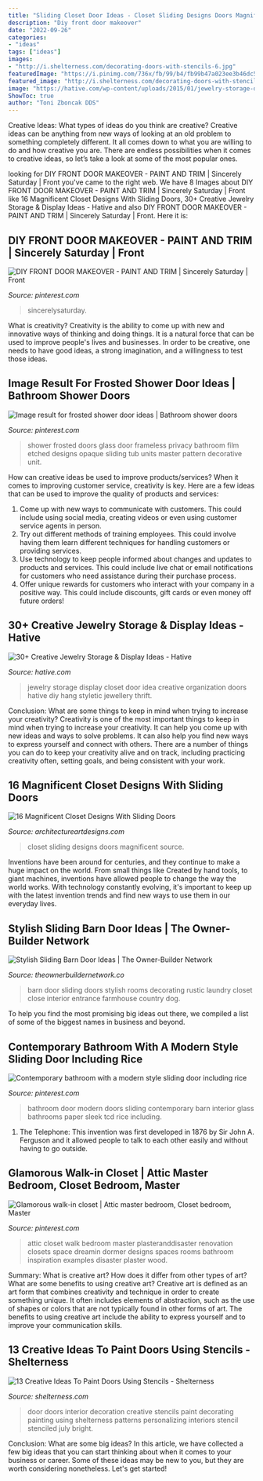 ```yaml
---
title: "Sliding Closet Door Ideas - Closet Sliding Designs Doors Magnificent Source"
description: "Diy front door makeover"
date: "2022-09-26"
categories:
- "ideas"
tags: ["ideas"]
images:
- "http://i.shelterness.com/decorating-doors-with-stencils-6.jpg"
featuredImage: "https://i.pinimg.com/736x/fb/99/b4/fb99b47a023ee3b46dc517ee4d6a85f4.jpg"
featured_image: "http://i.shelterness.com/decorating-doors-with-stencils-6.jpg"
image: "https://hative.com/wp-content/uploads/2015/01/jewelry-storage-display-ideas/31-old-closet-door-display-idea.jpg"
ShowToc: true
author: "Toni Zboncak DDS"
---
```



Creative Ideas: What types of ideas do you think are creative?
Creative ideas can be anything from new ways of looking at an old problem to something completely different. It all comes down to what you are willing to do and how creative you are. There are endless possibilities when it comes to creative ideas, so let’s take a look at some of the most popular ones.

	

		
looking for DIY FRONT DOOR MAKEOVER - PAINT AND TRIM | Sincerely Saturday | Front you've came to the right web. We have 8 Images about DIY FRONT DOOR MAKEOVER - PAINT AND TRIM | Sincerely Saturday | Front like 16 Magnificent Closet Designs With Sliding Doors, 30+ Creative Jewelry Storage &amp; Display Ideas - Hative and also DIY FRONT DOOR MAKEOVER - PAINT AND TRIM | Sincerely Saturday | Front. Here it is:
		
    
## DIY FRONT DOOR MAKEOVER - PAINT AND TRIM | Sincerely Saturday | Front

<img loading=lazy src="https://i.pinimg.com/736x/5b/7e/42/5b7e42eaefd611455c4525053bcb4d23.jpg" onerror="this.onerror=null;this.src='https://tse2.mm.bing.net/th?id=OIP.WwZ-IhjSz_zzABJpMv2FOwHaLF&amp;pid=15.1';" alt="DIY FRONT DOOR MAKEOVER - PAINT AND TRIM | Sincerely Saturday | Front">

_Source: pinterest.com_

>sincerelysaturday. 

	

What is creativity?
Creativity is the ability to come up with new and innovative ways of thinking and doing things. It is a natural force that can be used to improve people's lives and businesses. In order to be creative, one needs to have good ideas, a strong imagination, and a willingness to test those ideas.

    
## Image Result For Frosted Shower Door Ideas | Bathroom Shower Doors

<img loading=lazy src="https://i.pinimg.com/736x/fb/99/b4/fb99b47a023ee3b46dc517ee4d6a85f4.jpg" onerror="this.onerror=null;this.src='https://tse1.mm.bing.net/th?id=OIP.AGTeVNW87WndnDyz2UlPWgAAAA&amp;pid=15.1';" alt="Image result for frosted shower door ideas | Bathroom shower doors">

_Source: pinterest.com_

>shower frosted doors glass door frameless privacy bathroom film etched designs opaque sliding tub units master pattern decorative unit. 

	

How can creative ideas be used to improve products/services?
When it comes to improving customer service, creativity is key. Here are a few ideas that can be used to improve the quality of products and services: 
1. Come up with new ways to communicate with customers. This could include using social media, creating videos or even using customer service agents in person.
2. Try out different methods of training employees. This could involve having them learn different techniques for handling customers or providing services.
3. Use technology to keep people informed about changes and updates to products and services. This could include live chat or email notifications for customers who need assistance during their purchase process.
4. Offer unique rewards for customers who interact with your company in a positive way. This could include discounts, gift cards or even money off future orders!

    
## 30+ Creative Jewelry Storage &amp; Display Ideas - Hative

<img loading=lazy src="https://hative.com/wp-content/uploads/2015/01/jewelry-storage-display-ideas/31-old-closet-door-display-idea.jpg" onerror="this.onerror=null;this.src='https://tse3.mm.bing.net/th?id=OIP.WDmjR3YVnfWx-6geBf_6-wHaJ4&amp;pid=15.1';" alt="30+ Creative Jewelry Storage &amp; Display Ideas - Hative">

_Source: hative.com_

>jewelry storage display closet door idea creative organization doors hative diy hang styletic jewellery thrift. 

	

Conclusion: What are some things to keep in mind when trying to increase your creativity?
Creativity is one of the most important things to keep in mind when trying to increase your creativity. It can help you come up with new ideas and ways to solve problems. It can also help you find new ways to express yourself and connect with others. There are a number of things you can do to keep your creativity alive and on track, including practicing creativity often, setting goals, and being consistent with your work.

    
## 16 Magnificent Closet Designs With Sliding Doors

<img loading=lazy src="https://www.architectureartdesigns.com/wp-content/uploads/2016/06/6-14.jpg" onerror="this.onerror=null;this.src='https://tse2.mm.bing.net/th?id=OIP.CtY2e9VAKipbYqcJgKduSQHaJ3&amp;pid=15.1';" alt="16 Magnificent Closet Designs With Sliding Doors">

_Source: architectureartdesigns.com_

>closet sliding designs doors magnificent source. 

	

Inventions have been around for centuries, and they continue to make a huge impact on the world. From small things like Created by hand tools, to giant machines, inventions have allowed people to change the way the world works. With technology constantly evolving, it's important to keep up with the latest invention trends and find new ways to use them in our everyday lives.

    
## Stylish Sliding Barn Door Ideas | The Owner-Builder Network

<img loading=lazy src="http://theownerbuildernetwork.co/wp-content/uploads/2015/10/Sliding-Barn-Door-Ideas-1.jpg" onerror="this.onerror=null;this.src='https://tse3.mm.bing.net/th?id=OIP.dERCfLIANIeLyz4z6IminQHaJ4&amp;pid=15.1';" alt="Stylish Sliding Barn Door Ideas | The Owner-Builder Network">

_Source: theownerbuildernetwork.co_

>barn door sliding doors stylish rooms decorating rustic laundry closet close interior entrance farmhouse country dog. 

	

To help you find the most promising big ideas out there, we compiled a list of some of the biggest names in business and beyond.

    
## Contemporary Bathroom With A Modern Style Sliding Door Including Rice

<img loading=lazy src="https://i.pinimg.com/736x/4c/39/1f/4c391f72383f6b17cd146668a37ab1b2.jpg" onerror="this.onerror=null;this.src='https://tse1.mm.bing.net/th?id=OIP.efvboGjdQosnXBYonGmBbgHaJ3&amp;pid=15.1';" alt="Contemporary bathroom with a modern style sliding door including rice">

_Source: pinterest.com_

>bathroom door modern doors sliding contemporary barn interior glass bathrooms paper sleek tcd rice including. 

	

1. The Telephone: This invention was first developed in 1876 by Sir John A. Ferguson and it allowed people to talk to each other easily and without having to go outside.

    
## Glamorous Walk-in Closet | Attic Master Bedroom, Closet Bedroom, Master

<img loading=lazy src="https://i.pinimg.com/736x/0a/a3/84/0aa384eef5f204c3dcf80433caee9890.jpg" onerror="this.onerror=null;this.src='https://tse3.mm.bing.net/th?id=OIP.Exaw76Jekm2g79RDnhi1mgHaKX&amp;pid=15.1';" alt="Glamorous walk-in closet | Attic master bedroom, Closet bedroom, Master">

_Source: pinterest.com_

>attic closet walk bedroom master plasteranddisaster renovation closets space dreamin dormer designs spaces rooms bathroom inspiration examples disaster plaster wood. 

	

Summary: What is creative art? How does it differ from other types of art? What are some benefits to using creative art?
Creative art is defined as an art form that combines creativity and technique in order to create something unique. It often includes elements of abstraction, such as the use of shapes or colors that are not typically found in other forms of art. The benefits to using creative art include the ability to express yourself and to improve your communication skills.

    
## 13 Creative Ideas To Paint Doors Using Stencils - Shelterness

<img loading=lazy src="http://i.shelterness.com/decorating-doors-with-stencils-6.jpg" onerror="this.onerror=null;this.src='https://tse2.mm.bing.net/th?id=OIP.drVYAIkvCbb0LWTvdXAUdQAAAA&amp;pid=15.1';" alt="13 Creative Ideas To Paint Doors Using Stencils - Shelterness">

_Source: shelterness.com_

>door doors interior decoration creative stencils paint decorating painting using shelterness patterns personalizing interiors stencil stenciled july bright. 

	

Conclusion: What are some big ideas?
In this article, we have collected a few big ideas that you can start thinking about when it comes to your business or career. Some of these ideas may be new to you, but they are worth considering nonetheless. Let's get started!

